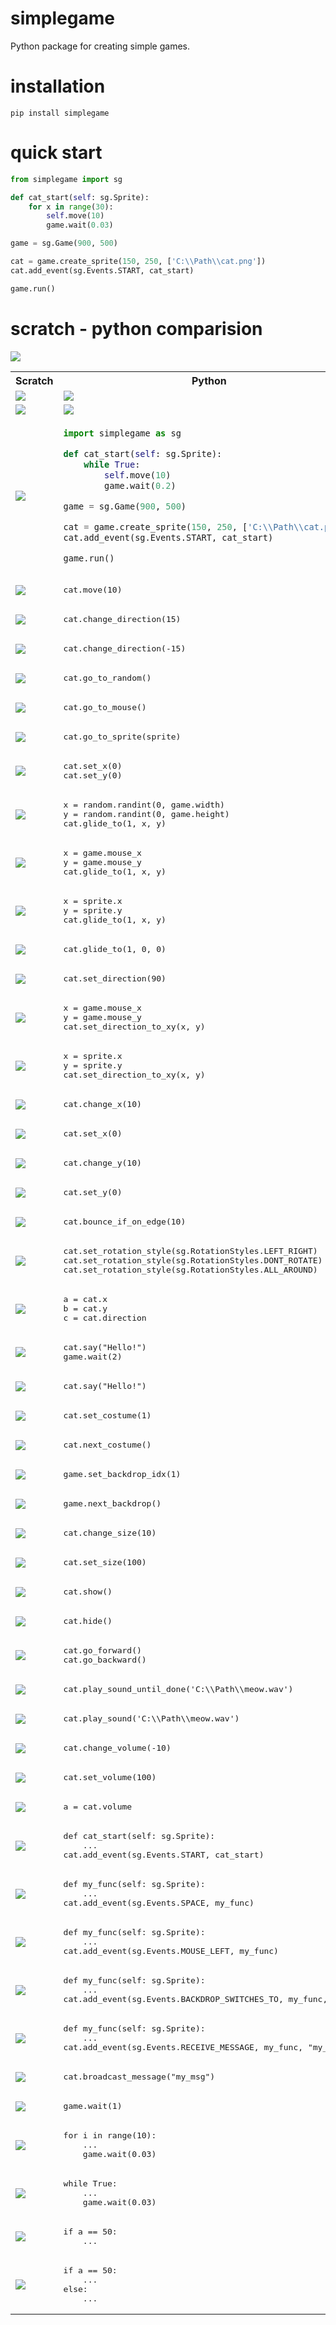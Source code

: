 # simplegame
Python package for creating simple games.
# installation
```
pip install simplegame
```
# quick start
```python
from simplegame import sg

def cat_start(self: sg.Sprite):
    for x in range(30):
        self.move(10)
        game.wait(0.03)

game = sg.Game(900, 500)

cat = game.create_sprite(150, 250, ['C:\\Path\\cat.png'])
cat.add_event(sg.Events.START, cat_start)

game.run()
```
# scratch - python comparision
<img src="https://github.com/szotms/simplegame/blob/main/images/quick_start2.png" />
<table>
  <tr><th>Scratch</th><th>Python</th></tr>
  <tr><td><img src="https://github.com/szotms/simplegame/blob/main/images/scratch_coords.png" /></td>
        <td><img src="https://github.com/szotms/simplegame/blob/main/images/python_coords.png" /></td></tr>
    <tr><td><img src="https://github.com/szotms/simplegame/blob/main/images/scratch_dir.png" /></td>
        <td><img src="https://github.com/szotms/simplegame/blob/main/images/python_dir.png" /></td></tr>
  <tr><td><img src="https://github.com/szotms/simplegame/blob/main/images/quick_start.png" /></td><td>
    
```python
import simplegame as sg

def cat_start(self: sg.Sprite):
    while True:
        self.move(10)
        game.wait(0.2)

game = sg.Game(900, 500)

cat = game.create_sprite(150, 250, ['C:\\Path\\cat.png'])
cat.add_event(sg.Events.START, cat_start)

game.run()
```

  </td></tr>
  <tr>
      <td><img src="https://github.com/szotms/simplegame/blob/main/images/move.png" /></td>
      <td>
<pre lang="python">
cat.move(10)
</pre>
      </td>
  </tr>
  <tr>
      <td><img src="https://github.com/szotms/simplegame/blob/main/images/turn_right.png" /></td>
      <td>
<pre lang="python">
cat.change_direction(15)
</pre>   
      </td>
  </tr>
  <tr>
      <td><img src="https://github.com/szotms/simplegame/blob/main/images/turn_left.png" /></td>
      <td>
<pre lang="python">
cat.change_direction(-15)
</pre>   
      </td>
  </tr>
  <tr>
      <td><img src="https://github.com/szotms/simplegame/blob/main/images/go_to_random.png" /></td>
      <td>
<pre lang="python">
cat.go_to_random()
</pre> 
      </td>
  </tr>
 <tr>
      <td><img src="https://github.com/szotms/simplegame/blob/main/images/go_to_mouse.png" /></td>
      <td>
<pre lang="python">
cat.go_to_mouse()
</pre> 
      </td>
  </tr>
  <tr>
      <td><img src="https://github.com/szotms/simplegame/blob/main/images/go_to_sprite.png" /></td>
      <td>
<pre lang="python">
cat.go_to_sprite(sprite)
</pre> 
      </td>
  </tr>
  <tr>
      <td><img src="https://github.com/szotms/simplegame/blob/main/images/go_to_xy.png" /></td>
      <td>
<pre lang="python">
cat.set_x(0)
cat.set_y(0)
</pre> 
      </td>
  </tr>
  <tr>
      <td><img src="https://github.com/szotms/simplegame/blob/main/images/glide_to_random.png" /></td>
      <td>
<pre lang="python">
x = random.randint(0, game.width)
y = random.randint(0, game.height)
cat.glide_to(1, x, y)
</pre> 
      </td>
  </tr>
  <tr>
      <td><img src="https://github.com/szotms/simplegame/blob/main/images/glide_to_mouse.png" /></td>
      <td>
<pre lang="python">
x = game.mouse_x
y = game.mouse_y
cat.glide_to(1, x, y)
</pre> 
      </td>
  </tr>
  <tr>
      <td><img src="https://github.com/szotms/simplegame/blob/main/images/glide_to_sprite.png" /></td>
      <td>
<pre lang="python">
x = sprite.x
y = sprite.y
cat.glide_to(1, x, y)
</pre> 
      </td>
  </tr>
  <tr>
      <td><img src="https://github.com/szotms/simplegame/blob/main/images/glide_to_xy.png" /></td>
      <td>
<pre lang="python">
cat.glide_to(1, 0, 0)
</pre> 
      </td>
  </tr>
  <tr>
      <td><img src="https://github.com/szotms/simplegame/blob/main/images/point_in_direction.png" /></td>
      <td>
<pre lang="python">
cat.set_direction(90)
</pre> 
      </td>
  </tr>
  <tr>
      <td><img src="https://github.com/szotms/simplegame/blob/main/images/point_towards_mouse.png" /></td>
      <td>
<pre lang="python">
x = game.mouse_x
y = game.mouse_y
cat.set_direction_to_xy(x, y)
</pre> 
      </td>
  </tr>
  <tr>
      <td><img src="https://github.com/szotms/simplegame/blob/main/images/point_towards_sprite.png" /></td>
      <td>
<pre lang="python">
x = sprite.x
y = sprite.y
cat.set_direction_to_xy(x, y)
</pre> 
      </td>
  </tr>
  <tr>
      <td><img src="https://github.com/szotms/simplegame/blob/main/images/change_x.png" /></td>
      <td>
<pre lang="python">
cat.change_x(10)
</pre> 
      </td>
  </tr>
  <tr>
      <td><img src="https://github.com/szotms/simplegame/blob/main/images/set_x.png" /></td>
      <td>
<pre lang="python">
cat.set_x(0)
</pre> 
      </td>
  </tr>
  <tr>
      <td><img src="https://github.com/szotms/simplegame/blob/main/images/change_y.png" /></td>
      <td>
<pre lang="python">
cat.change_y(10)
</pre> 
      </td>
  </tr>
  <tr>
      <td><img src="https://github.com/szotms/simplegame/blob/main/images/set_y.png" /></td>
      <td>
<pre lang="python">
cat.set_y(0)
</pre> 
      </td>
  </tr>
 <tr>
      <td><img src="https://github.com/szotms/simplegame/blob/main/images/bounce.png" /></td>
      <td>
<pre lang="python">
cat.bounce_if_on_edge(10)
</pre> 
      </td>
  </tr>
  <tr>
      <td><img src="https://github.com/szotms/simplegame/blob/main/images/set_rotation_style.png" /></td>
      <td>
<pre lang="python">
cat.set_rotation_style(sg.RotationStyles.LEFT_RIGHT)
cat.set_rotation_style(sg.RotationStyles.DONT_ROTATE)
cat.set_rotation_style(sg.RotationStyles.ALL_AROUND)
</pre> 
      </td>
  </tr>
  <tr>
      <td><img src="https://github.com/szotms/simplegame/blob/main/images/position_xy_dir.png" /></td>
      <td>
<pre lang="python">
a = cat.x
b = cat.y
c = cat.direction
</pre> 
      </td>
  </tr>
  <tr>
      <td><img src="https://github.com/szotms/simplegame/blob/main/images/say_for.png" /></td>
      <td>
<pre lang="python">
cat.say("Hello!")
game.wait(2)
</pre> 
      </td>
  </tr>
  <tr>
      <td><img src="https://github.com/szotms/simplegame/blob/main/images/say.png" /></td>
      <td>
<pre lang="python">
cat.say("Hello!")
</pre> 
      </td>
  </tr>
  <tr>
      <td><img src="https://github.com/szotms/simplegame/blob/main/images/switch_costume.png" /></td>
      <td>
<pre lang="python">
cat.set_costume(1)
</pre> 
      </td>
  </tr>
  <tr>
      <td><img src="https://github.com/szotms/simplegame/blob/main/images/next_costume.png" /></td>
      <td>
<pre lang="python">
cat.next_costume()
</pre> 
      </td>
  </tr>
  <tr>
      <td><img src="https://github.com/szotms/simplegame/blob/main/images/switch_backdrop.png" /></td>
      <td>
<pre lang="python">
game.set_backdrop_idx(1)
</pre> 
      </td>
  </tr>
  <tr>
      <td><img src="https://github.com/szotms/simplegame/blob/main/images/next_backdrop.png" /></td>
      <td>
<pre lang="python">
game.next_backdrop()
</pre> 
      </td>
  </tr>
  <tr>
      <td><img src="https://github.com/szotms/simplegame/blob/main/images/change_size.png" /></td>
      <td>
<pre lang="python">
cat.change_size(10)
</pre> 
      </td>
  </tr>
  <tr>
      <td><img src="https://github.com/szotms/simplegame/blob/main/images/set_size.png" /></td>
      <td>
<pre lang="python">
cat.set_size(100)
</pre> 
      </td>
  </tr>
  <tr>
      <td><img src="https://github.com/szotms/simplegame/blob/main/images/show.png" /></td>
      <td>
<pre lang="python">
cat.show()
</pre> 
      </td>
  </tr>
  <tr>
      <td><img src="https://github.com/szotms/simplegame/blob/main/images/hide.png" /></td>
      <td>
<pre lang="python">
cat.hide()
</pre> 
      </td>
  </tr>
  <tr>
      <td><img src="https://github.com/szotms/simplegame/blob/main/images/z_index.png" /></td>
      <td>
<pre lang="python">
cat.go_forward()
cat.go_backward()
</pre> 
      </td>
  </tr>
  <tr>
      <td><img src="https://github.com/szotms/simplegame/blob/main/images/play_until.png" /></td>
      <td>
<pre lang="python">
cat.play_sound_until_done('C:\\Path\\meow.wav')
</pre> 
      </td>
  </tr>
  <tr>
      <td><img src="https://github.com/szotms/simplegame/blob/main/images/start_sound.png" /></td>
      <td>
<pre lang="python">
cat.play_sound('C:\\Path\\meow.wav')
</pre> 
      </td>
  </tr>
  <tr>
      <td><img src="https://github.com/szotms/simplegame/blob/main/images/change_volume.png" /></td>
      <td>
<pre lang="python">
cat.change_volume(-10)
</pre> 
      </td>
  </tr>
  <tr>
      <td><img src="https://github.com/szotms/simplegame/blob/main/images/set_volume.png" /></td>
      <td>
<pre lang="python">
cat.set_volume(100)
</pre> 
      </td>
  </tr>
  <tr>
      <td><img src="https://github.com/szotms/simplegame/blob/main/images/get_volume.png" /></td>
      <td>
<pre lang="python">
a = cat.volume
</pre> 
      </td>
  </tr>
  <tr>
      <td><img src="https://github.com/szotms/simplegame/blob/main/images/start.png" /></td>
      <td>
<pre lang="python">
def cat_start(self: sg.Sprite):
    ...    
cat.add_event(sg.Events.START, cat_start)
</pre> 
      </td>
  </tr>
  <tr>
      <td><img src="https://github.com/szotms/simplegame/blob/main/images/key.png" /></td>
      <td>
<pre lang="python">
def my_func(self: sg.Sprite):
    ...
cat.add_event(sg.Events.SPACE, my_func)
</pre> 
      </td>
  </tr>
  <tr>
      <td><img src="https://github.com/szotms/simplegame/blob/main/images/sprite_clicked.png" /></td>
      <td>
<pre lang="python">
def my_func(self: sg.Sprite):
    ...
cat.add_event(sg.Events.MOUSE_LEFT, my_func)
</pre> 
      </td>
  </tr>
  <tr>
      <td><img src="https://github.com/szotms/simplegame/blob/main/images/backdrop_switches.png" /></td>
      <td>
<pre lang="python">
def my_func(self: sg.Sprite):
    ...
cat.add_event(sg.Events.BACKDROP_SWITCHES_TO, my_func, 1)
</pre> 
      </td>
  </tr>
  <tr>
      <td><img src="https://github.com/szotms/simplegame/blob/main/images/receive_message.png" /></td>
      <td>
<pre lang="python">
def my_func(self: sg.Sprite):
    ...
cat.add_event(sg.Events.RECEIVE_MESSAGE, my_func, "my_msg")
</pre> 
      </td>
  </tr>
  <tr>
      <td><img src="https://github.com/szotms/simplegame/blob/main/images/broadcast_message.png" /></td>
      <td>
<pre lang="python">
cat.broadcast_message("my_msg")
</pre> 
      </td>
  </tr>
  <tr>
      <td><img src="https://github.com/szotms/simplegame/blob/main/images/wait.png" /></td>
      <td>
<pre lang="python">
game.wait(1)
</pre> 
      </td>
  </tr>
  <tr>
      <td><img src="https://github.com/szotms/simplegame/blob/main/images/repeat.png" /></td>
      <td>
<pre lang="python">
for i in range(10):
    ...
    game.wait(0.03)
</pre> 
      </td>
  </tr>
  <tr>
      <td><img src="https://github.com/szotms/simplegame/blob/main/images/forever.png" /></td>
      <td>
<pre lang="python">
while True:
    ...
    game.wait(0.03)
</pre> 
      </td>
  </tr>
  <tr>
      <td><img src="https://github.com/szotms/simplegame/blob/main/images/if.png" /></td>
      <td>
<pre lang="python">
if a == 50:
    ...
</pre> 
      </td>
  </tr>
  <tr>
      <td><img src="https://github.com/szotms/simplegame/blob/main/images/if_else.png" /></td>
      <td>
<pre lang="python">
if a == 50:
    ...
else:
    ...
</pre> 
      </td>
  </tr>
</table>


